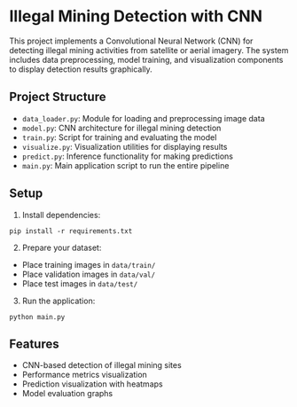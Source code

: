 # Illegal Mining Detection with CNN

This project implements a Convolutional Neural Network (CNN) for detecting illegal mining activities from satellite or aerial imagery. The system includes data preprocessing, model training, and visualization components to display detection results graphically.

## Project Structure
- `data_loader.py`: Module for loading and preprocessing image data
- `model.py`: CNN architecture for illegal mining detection
- `train.py`: Script for training and evaluating the model
- `visualize.py`: Visualization utilities for displaying results
- `predict.py`: Inference functionality for making predictions
- `main.py`: Main application script to run the entire pipeline

## Setup
1. Install dependencies:
```
pip install -r requirements.txt
```

2. Prepare your dataset:
- Place training images in `data/train/`
- Place validation images in `data/val/`
- Place test images in `data/test/`

3. Run the application:
```
python main.py
```

## Features
- CNN-based detection of illegal mining sites
- Performance metrics visualization
- Prediction visualization with heatmaps
- Model evaluation graphs